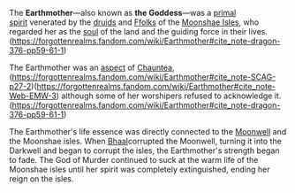 The **Earthmother**—also known as **the Goddess**—was a [primal spirit](https://forgottenrealms.fandom.com/wiki/Primal_spirit "Primal spirit") venerated by the [druids](https://forgottenrealms.fandom.com/wiki/Druid "Druid") and [Ffolks](https://forgottenrealms.fandom.com/wiki/Ffolk "Ffolk") of the [Moonshae Isles](https://forgottenrealms.fandom.com/wiki/Moonshae_Isles "Moonshae Isles"), who regarded her as the [soul](https://forgottenrealms.fandom.com/wiki/Soul "Soul") of the land and the guiding force in their lives.(https://forgottenrealms.fandom.com/wiki/Earthmother#cite_note-dragon-376-pp59-61-1)

The Earthmother was an [aspect](https://forgottenrealms.fandom.com/wiki/Aspect "Aspect") of [Chauntea](https://forgottenrealms.fandom.com/wiki/Chauntea "Chauntea"),(https://forgottenrealms.fandom.com/wiki/Earthmother#cite_note-SCAG-p27-2)(https://forgottenrealms.fandom.com/wiki/Earthmother#cite_note-Web-EMW-3) although some of her worshipers refused to acknowledge it.(https://forgottenrealms.fandom.com/wiki/Earthmother#cite_note-dragon-376-pp59-61-1)

The Earthmother's life essence was directly connected to the [Moonwell](https://forgottenrealms.fandom.com/wiki/Moonwell "Moonwell") and the Moonshae isles. When [Bhaal](https://forgottenrealms.fandom.com/wiki/Bhaal "Bhaal")corrupted the Moonwell, turning it into the Darkwell and began to corrupt the isles, the Earthmother's strength began to fade. The God of Murder continued to suck at the warm life of the Moonshae isles until her spirit was completely extinguished, ending her reign on the isles.